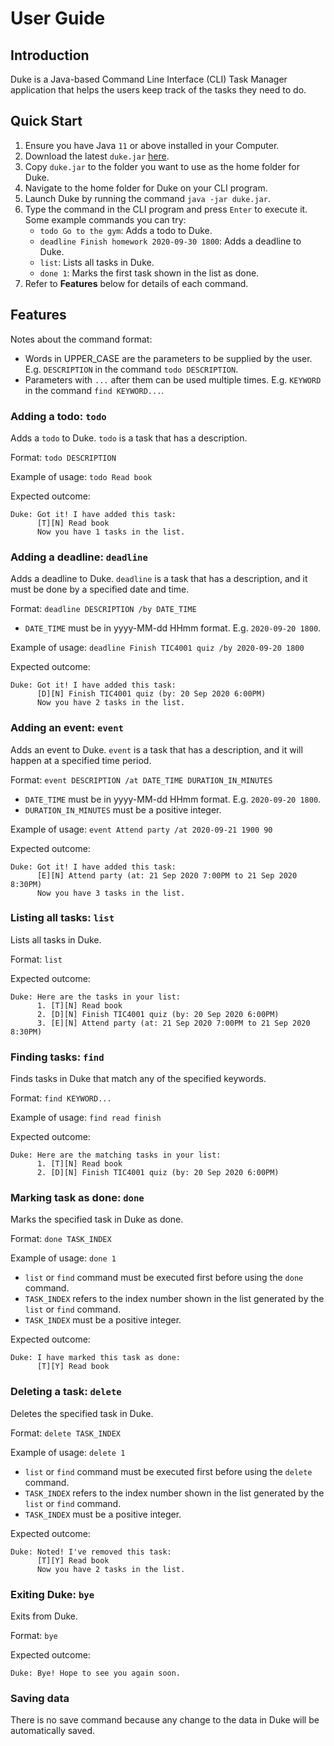 # User Guide

## Introduction

Duke is a Java-based Command Line Interface (CLI) Task Manager application
that helps the users keep track of the tasks they need to do.

## Quick Start
1. Ensure you have Java `11` or above installed in your Computer.
2. Download the latest `duke.jar` [here](https://github.com/e0260222/ip/releases).
3. Copy `duke.jar` to the folder you want to use as the home folder for Duke.
4. Navigate to the home folder for Duke on your CLI program.
5. Launch Duke by running the command `java -jar duke.jar`.
6. Type the command in the CLI program and press `Enter` to execute it.
   <br>Some example commands you can try:
    - `todo Go to the gym`: Adds a todo to Duke.
    - `deadline Finish homework 2020-09-30 1800`: Adds a deadline to Duke.
    - `list`: Lists all tasks in Duke.
    - `done 1`: Marks the first task shown in the list as done.
7. Refer to **Features** below for details of each command.

## Features
Notes about the command format:
- Words in UPPER_CASE are the parameters to be supplied by the user.
  E.g. `DESCRIPTION` in the command `todo DESCRIPTION`.
- Parameters with `...` after them can be used multiple times.
  E.g. `KEYWORD` in the command `find KEYWORD...`.

### Adding a todo: `todo`
Adds a `todo` to Duke. `todo` is a task that has a description.

Format: `todo DESCRIPTION`

Example of usage: `todo Read book`

Expected outcome:
```
Duke: Got it! I have added this task:
      [T][N] Read book
      Now you have 1 tasks in the list.
```

### Adding a deadline: `deadline`
Adds a deadline to Duke. `deadline` is a task that has a description,
and it must be done by a specified date and time.

Format: `deadline DESCRIPTION /by DATE_TIME`
- `DATE_TIME` must be in yyyy-MM-dd HHmm  format. E.g. `2020-09-20 1800`.

Example of usage: `deadline Finish TIC4001 quiz /by 2020-09-20 1800`

Expected outcome:
```
Duke: Got it! I have added this task:
      [D][N] Finish TIC4001 quiz (by: 20 Sep 2020 6:00PM)
      Now you have 2 tasks in the list.
```

### Adding an event: `event`
Adds an event to Duke. `event` is a task that has a description,
and it will happen at a specified time period.

Format: `event DESCRIPTION /at DATE_TIME DURATION_IN_MINUTES`
- `DATE_TIME` must be in yyyy-MM-dd HHmm  format. E.g. `2020-09-20 1800`.
- `DURATION_IN_MINUTES` must be a positive integer.

Example of usage: `event Attend party /at 2020-09-21 1900 90`

Expected outcome:
```
Duke: Got it! I have added this task:
      [E][N] Attend party (at: 21 Sep 2020 7:00PM to 21 Sep 2020 8:30PM)
      Now you have 3 tasks in the list.
```

### Listing all tasks: `list`
Lists all tasks in Duke.

Format: `list`

Expected outcome:
```
Duke: Here are the tasks in your list:
      1. [T][N] Read book
      2. [D][N] Finish TIC4001 quiz (by: 20 Sep 2020 6:00PM)
      3. [E][N] Attend party (at: 21 Sep 2020 7:00PM to 21 Sep 2020 8:30PM)
```

### Finding tasks: `find`
Finds tasks in Duke that match any of the specified keywords.

Format: `find KEYWORD...`

Example of usage: `find read finish`

Expected outcome:
```
Duke: Here are the matching tasks in your list:
      1. [T][N] Read book
      2. [D][N] Finish TIC4001 quiz (by: 20 Sep 2020 6:00PM)
```

### Marking task as done: `done`
Marks the specified task in Duke as done.

Format: `done TASK_INDEX`

Example of usage: `done 1`
- `list` or `find` command must be executed first before using the `done` command.
- `TASK_INDEX` refers to the index number shown in the list generated by the `list` or `find` command.
- `TASK_INDEX` must be a positive integer.

Expected outcome:
```
Duke: I have marked this task as done:
      [T][Y] Read book
```

### Deleting a task: `delete`
Deletes the specified task in Duke.

Format: `delete TASK_INDEX`

Example of usage: `delete 1`
- `list` or `find` command must be executed first before using the `delete` command.
- `TASK_INDEX` refers to the index number shown in the list generated by the `list` or `find` command.
- `TASK_INDEX` must be a positive integer.

Expected outcome:
```
Duke: Noted! I've removed this task: 
      [T][Y] Read book
      Now you have 2 tasks in the list.
```

### Exiting Duke: `bye`
Exits from Duke.

Format: `bye`

Expected outcome:
```
Duke: Bye! Hope to see you again soon.
```

### Saving data
There is no save command because any change to the data in Duke will be automatically saved.
